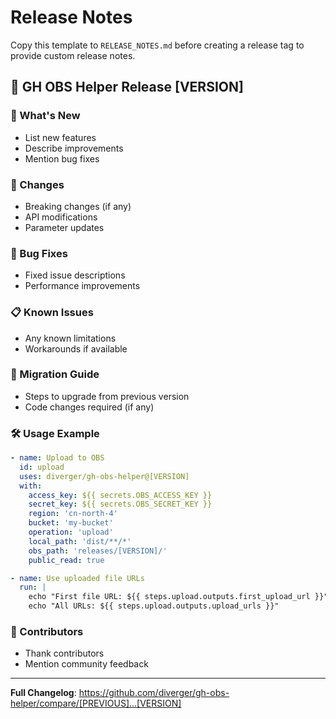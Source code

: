 # Release Notes

Copy this template to `RELEASE_NOTES.md` before creating a release tag to provide custom release notes.

## 🚀 GH OBS Helper Release [VERSION]

### 🎯 What's New
- List new features
- Describe improvements
- Mention bug fixes

### 🔧 Changes
- Breaking changes (if any)
- API modifications
- Parameter updates

### 🐛 Bug Fixes
- Fixed issue descriptions
- Performance improvements

### 📋 Known Issues
- Any known limitations
- Workarounds if available

### 🔗 Migration Guide
- Steps to upgrade from previous version
- Code changes required (if any)

### 🛠️ Usage Example
```yaml
- name: Upload to OBS
  id: upload
  uses: diverger/gh-obs-helper@[VERSION]
  with:
    access_key: ${{ secrets.OBS_ACCESS_KEY }}
    secret_key: ${{ secrets.OBS_SECRET_KEY }}
    region: 'cn-north-4'
    bucket: 'my-bucket'
    operation: 'upload'
    local_path: 'dist/**/*'
    obs_path: 'releases/[VERSION]/'
    public_read: true

- name: Use uploaded file URLs
  run: |
    echo "First file URL: ${{ steps.upload.outputs.first_upload_url }}"
    echo "All URLs: ${{ steps.upload.outputs.upload_urls }}"
```

### 🙏 Contributors
- Thank contributors
- Mention community feedback

---
**Full Changelog**: https://github.com/diverger/gh-obs-helper/compare/[PREVIOUS]...[VERSION]
